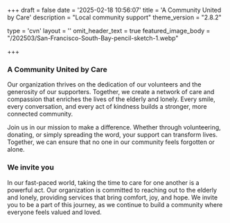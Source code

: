 +++
draft = false
date = '2025-02-18 10:56:07'
title = 'A Community United by Care'
description = "Local community support"
theme_version = "2.8.2"

type = 'cvn'
layout = ''
omit_header_text = true
featured_image_body = "/202503/San-Francisco-South-Bay-pencil-sketch-1.webp"

+++

### A Community United by Care
Our organization thrives on the dedication of our volunteers and the generosity of our supporters. Together, we create a network of care and compassion that enriches the lives of the elderly and lonely. Every smile, every conversation, and every act of kindness builds a stronger, more connected community.<!--more-->

Join us in our mission to make a difference. Whether through volunteering, donating, or simply spreading the word, your support can transform lives. Together, we can ensure that no one in our community feels forgotten or alone.

### We invite you
In our fast-paced world, taking the time to care for one another is a powerful act. Our organization is committed to reaching out to the elderly and lonely, providing services that bring comfort, joy, and hope. We invite you to be a part of this journey, as we continue to build a community where everyone feels valued and loved.